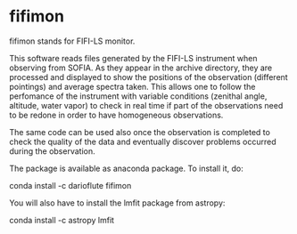 # fifimon

fifimon stands for FIFI-LS monitor.

This software reads files generated by the FIFI-LS instrument when observing from SOFIA.
As they appear in the archive directory, they are processed and displayed to show the positions of the observation (different pointings) and average spectra taken. This allows one to follow the perfomance of the instrument with variable conditions (zenithal angle, altitude, water vapor) to check in real time if part of the observations need to be redone in order to have homogeneous observations.

The same code can be used also once the observation is completed to check the quality of the data and eventually discover problems occurred during the observation.

The package is available as anaconda package.
To install it, do:

conda install -c darioflute fifimon

You will also have to install the lmfit package from astropy:

conda install -c astropy lmfit